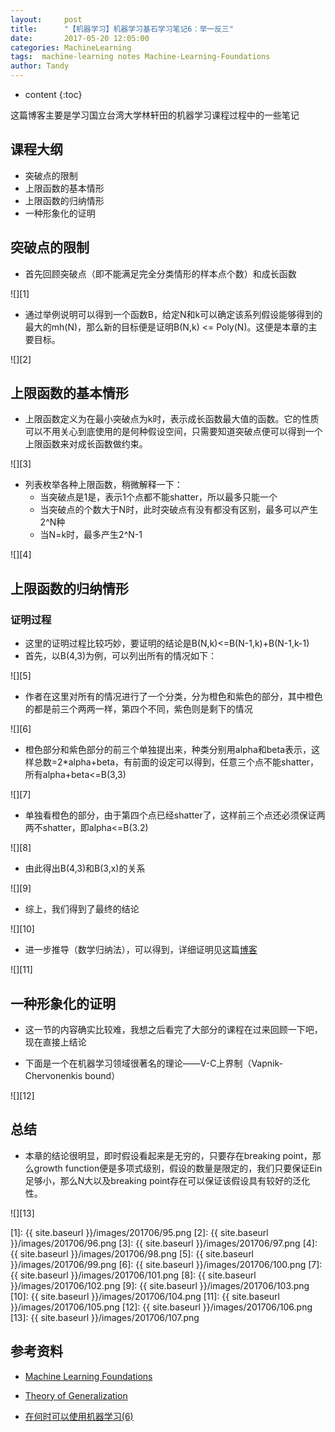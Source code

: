 ```yaml
---
layout:     post
title:      "【机器学习】机器学习基石学习笔记6：举一反三"
date:       2017-05-20 12:05:00
categories: MachineLearning
tags:  machine-learning notes Machine-Learning-Foundations
author: Tandy
---
```


* content
{:toc}

这篇博客主要是学习国立台湾大学林轩田的机器学习课程过程中的一些笔记






## 课程大纲

- 突破点的限制
- 上限函数的基本情形
- 上限函数的归纳情形
- 一种形象化的证明

## 突破点的限制

- 首先回顾突破点（即不能满足完全分类情形的样本点个数）和成长函数

![][1]

- 通过举例说明可以得到一个函数B，给定N和k可以确定该系列假设能够得到的最大的mh(N)，那么新的目标便是证明B(N,k) <= Poly(N)。这便是本章的主要目标。

![][2]

## 上限函数的基本情形

- 上限函数定义为在最小突破点为k时，表示成长函数最大值的函数。它的性质可以不用关心到底使用的是何种假设空间，只需要知道突破点便可以得到一个上限函数来对成长函数做约束。

![][3]

- 列表枚举各种上限函数，稍微解释一下：
	- 当突破点是1是，表示1个点都不能shatter，所以最多只能一个
	- 当突破点的个数大于N时，此时突破点有没有都没有区别，最多可以产生2^N种
	- 当N=k时，最多产生2^N-1

![][4]

## 上限函数的归纳情形

### 证明过程

- 这里的证明过程比较巧妙，要证明的结论是B(N,k)<=B(N-1,k)+B(N-1,k-1)
- 首先，以B(4,3)为例，可以列出所有的情况如下：

![][5]

- 作者在这里对所有的情况进行了一个分类，分为橙色和紫色的部分，其中橙色的都是前三个两两一样，第四个不同，紫色则是剩下的情况

![][6]

- 橙色部分和紫色部分的前三个单独提出来，种类分别用alpha和beta表示，这样总数=2*alpha+beta，有前面的设定可以得到，任意三个点不能shatter，所有alpha+beta<=B(3,3)

![][7]

- 单独看橙色的部分，由于第四个点已经shatter了，这样前三个点还必须保证两两不shatter，即alpha<=B(3.2)

![][8]

- 由此得出B(4,3)和B(3,x)的关系

![][9]

- 综上，我们得到了最终的结论

![][10]

- 进一步推导（数学归纳法），可以得到，详细证明见这篇[博客](http://www.cnblogs.com/ymingjingr/p/4290983.html)

![][11]

## 一种形象化的证明

- 这一节的内容确实比较难，我想之后看完了大部分的课程在过来回顾一下吧，现在直接上结论

- 下面是一个在机器学习领域很著名的理论——V-C上界制（Vapnik-Chervonenkis bound）

![][12]


## 总结

- 本章的结论很明显，即时假设看起来是无穷的，只要存在breaking point，那么growth function便是多项式级别，假设的数量是限定的，我们只要保证Ein足够小，那么N大以及breaking point存在可以保证该假设具有较好的泛化性。

![][13]


[1]: {{ site.baseurl }}/images/201706/95.png
[2]: {{ site.baseurl }}/images/201706/96.png
[3]: {{ site.baseurl }}/images/201706/97.png
[4]: {{ site.baseurl }}/images/201706/98.png
[5]: {{ site.baseurl }}/images/201706/99.png
[6]: {{ site.baseurl }}/images/201706/100.png
[7]: {{ site.baseurl }}/images/201706/101.png
[8]: {{ site.baseurl }}/images/201706/102.png
[9]: {{ site.baseurl }}/images/201706/103.png
[10]: {{ site.baseurl }}/images/201706/104.png
[11]: {{ site.baseurl }}/images/201706/105.png
[12]: {{ site.baseurl }}/images/201706/106.png
[13]: {{ site.baseurl }}/images/201706/107.png

## 参考资料

- [Machine Learning Foundations](http://www.csie.ntu.edu.tw/~htlin/mooc/)

- [Theory of Generalization](http://www.cnblogs.com/HappyAngel/p/3622333.html)

- [在何时可以使用机器学习(6)](http://www.cnblogs.com/ymingjingr/p/4290983.html)


